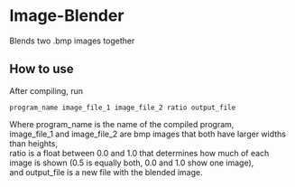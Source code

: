# Image-Blender
Blends two .bmp images together

## How to use
After compiling, run

    program_name image_file_1 image_file_2 ratio output_file
  
 Where program_name is the name of the compiled program,  
 image_file_1 and image_file_2 are bmp images that both have larger widths than heights,  
 ratio is a float between 0.0 and 1.0 that determines how much of each image is shown (0.5 is equally both, 0.0 and 1.0 show one image),  
 and output_file is a new file with the blended image.
